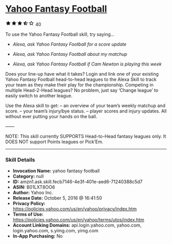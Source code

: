 # [Yahoo Fantasy Football](http://alexa.amazon.com/#skills/amzn1.ask.skill.fecb7146-4e3f-401e-aed6-71240388c5d7)
![3.2 stars](../../images/ic_star_black_18dp_1x.png)![3.2 stars](../../images/ic_star_black_18dp_1x.png)![3.2 stars](../../images/ic_star_black_18dp_1x.png)![3.2 stars](../../images/ic_star_half_black_18dp_1x.png)![3.2 stars](../../images/ic_star_border_black_18dp_1x.png) 40

To use the Yahoo Fantasy Football skill, try saying...

* *Alexa, ask Yahoo Fantasy Football for a score update*

* *Alexa, ask Yahoo Fantasy Football about my matchup*

* *Alexa, ask Yahoo Fantasy Football if Cam Newton is playing this week*

Does your line-up have what it takes? Login and link one of your existing Yahoo Fantasy Football head-to-head leagues to the Alexa Skill to track your team as they make their play for the championship. Competing in multiple Head-2-Head leagues? No problem, just say ‘Change league’ to easily switch to another league. 

Use the Alexa skill to get: 
– an overview of your team’s weekly matchup and score.
– your team’s injury/bye status. 
– player scores and injury updates.
All without ever putting your hands on the ball.

——

NOTE: This skill currently SUPPORTS Head-to-Head fantasy leagues only. It DOES NOT support Points leagues or Pick’Em.

***

### Skill Details

* **Invocation Name:** yahoo fantasy football
* **Category:** null
* **ID:** amzn1.ask.skill.fecb7146-4e3f-401e-aed6-71240388c5d7
* **ASIN:** B01LXT8OO6
* **Author:** Yahoo Inc.
* **Release Date:** October 5, 2016 @ 16:41:50
* **Privacy Policy:** https://policies.yahoo.com/us/en/yahoo/privacy/index.htm
* **Terms of Use:** https://policies.yahoo.com/us/en/yahoo/terms/utos/index.htm
* **Account Linking Domains:** api.login.yahoo.com, yahoo.com, login.yahoo.com, s.yimg.com, yimg.com
* **In-App Purchasing:** No
